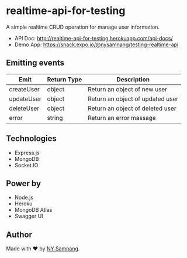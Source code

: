 # realtime-api-for-testing

A simple realtime CRUD operation for manage user information.

- API Doc: http://realtime-api-for-testing.herokuapp.com/api-docs/
- Demo App: https://snack.expo.io/@nysamnang/testing-realtime-api

## Emitting events

| Emit       | Return Type | Description                      |
| ---------- | ----------- | -------------------------------- |
| createUser | object      | Return an object of new user     |
| updateUser | object      | Return an object of updated user |
| deleteUser | object      | Return an object of deleted user |
| error      | string      | Return an error massage          |

## Technologies

- Express.js
- MongoDB
- Socket.IO

## Power by

- Node.js
- Heroku
- MongoDB Atlas
- Swagger UI

## Author

Made with ❤️ by [NY Samnang](https://github.com/nysamnang).
